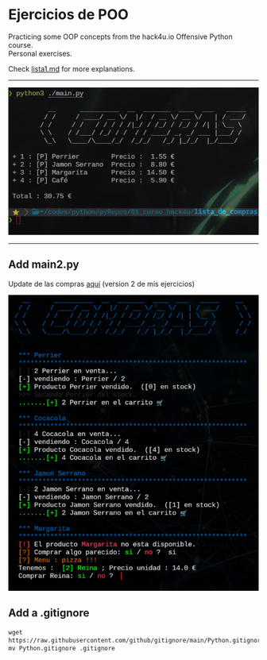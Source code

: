 # Ejercicios de POO

Practicing some OOP concepts from the hack4u.io Offensive Python course.  
Personal exercises. 

Check [lista1.md](https://github.com/rnek0/pypapeando/blob/main/lista1.md) for more explanations. 

---

![pypapeando](./pypapeando.png)

---

## Add main2.py

Update de las compras [aquí](main2.py) (version 2 de mis ejercicios)

![pypapeando](./pypapeando2.png)


## Add a .gitignore

```
wget https://raw.githubusercontent.com/github/gitignore/main/Python.gitignore
mv Python.gitignore .gitignore
```